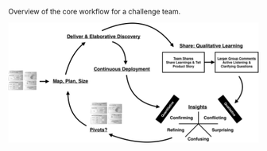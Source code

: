 
Overview of the core workflow for a challenge team.

![Overview of the Dojo Workflow](images/workflow-overview.png)